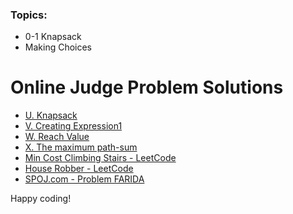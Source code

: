 ### Topics:
- 0-1 Knapsack
- Making Choices

# Online Judge Problem Solutions

- [U. Knapsack](https://codeforces.com/group/MWSDmqGsZm/contest/223339/problem/U)
- [V. Creating Expression1](https://codeforces.com/group/MWSDmqGsZm/contest/223339/problem/V)
- [W. Reach Value](https://codeforces.com/group/MWSDmqGsZm/contest/223339/problem/W)
- [X. The maximum path-sum](https://codeforces.com/group/MWSDmqGsZm/contest/223339/problem/X)
- [Min Cost Climbing Stairs - LeetCode](https://leetcode.com/problems/min-cost-climbing-stairs/)
- [House Robber - LeetCode](https://leetcode.com/problems/house-robber/)
- [SPOJ.com - Problem FARIDA](https://www.spoj.com/problems/FARIDA/en/)


Happy coding!

